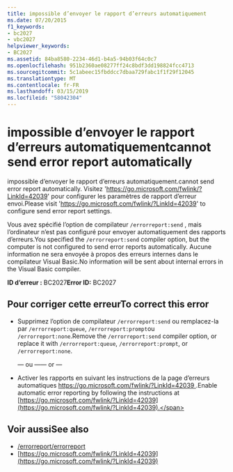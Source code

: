 ```yaml
---
title: impossible d’envoyer le rapport d’erreurs automatiquement
ms.date: 07/20/2015
f1_keywords:
- bc2027
- vbc2027
helpviewer_keywords:
- BC2027
ms.assetid: 84ba8580-2234-46d1-b4a5-94b03f64c0c7
ms.openlocfilehash: 951b2360ae08277ff24c8bdf3dd198824fcc4713
ms.sourcegitcommit: 5c1abeec15fbddcc7dbaa729fabc1f1f29f12045
ms.translationtype: MT
ms.contentlocale: fr-FR
ms.lasthandoff: 03/15/2019
ms.locfileid: "58042304"
---
```

# <a name="cannot-send-error-report-automatically"></a><span data-ttu-id="0d31b-102">impossible d’envoyer le rapport d’erreurs automatiquement</span><span class="sxs-lookup"><span data-stu-id="0d31b-102">cannot send error report automatically</span></span>
<span data-ttu-id="0d31b-103">impossible d’envoyer le rapport d’erreurs automatiquement.</span><span class="sxs-lookup"><span data-stu-id="0d31b-103">cannot send error report automatically.</span></span> <span data-ttu-id="0d31b-104">Visitez 'https://go.microsoft.com/fwlink/?LinkId=42039' pour configurer les paramètres de rapport d’erreur envoi.</span><span class="sxs-lookup"><span data-stu-id="0d31b-104">Please visit 'https://go.microsoft.com/fwlink/?LinkId=42039' to configure send error report settings.</span></span>  
  
 <span data-ttu-id="0d31b-105">Vous avez spécifié l’option de compilateur `/errorreport:send` , mais l’ordinateur n’est pas configuré pour envoyer automatiquement des rapports d’erreurs.</span><span class="sxs-lookup"><span data-stu-id="0d31b-105">You specified the `/errorreport:send` compiler option, but the computer is not configured to send error reports automatically.</span></span> <span data-ttu-id="0d31b-106">Aucune information ne sera envoyée à propos des erreurs internes dans le compilateur Visual Basic.</span><span class="sxs-lookup"><span data-stu-id="0d31b-106">No information will be sent about internal errors in the Visual Basic compiler.</span></span>  
  
 <span data-ttu-id="0d31b-107">**ID d’erreur :** BC2027</span><span class="sxs-lookup"><span data-stu-id="0d31b-107">**Error ID:** BC2027</span></span>  
  
## <a name="to-correct-this-error"></a><span data-ttu-id="0d31b-108">Pour corriger cette erreur</span><span class="sxs-lookup"><span data-stu-id="0d31b-108">To correct this error</span></span>  
  
-   <span data-ttu-id="0d31b-109">Supprimez l’option de compilateur `/errorreport:send` ou remplacez-la par `/errorreport:queue`, `/errorreport:prompt`ou `/errorreport:none`.</span><span class="sxs-lookup"><span data-stu-id="0d31b-109">Remove the `/errorreport:send` compiler option, or replace it with `/errorreport:queue`, `/errorreport:prompt`, or `/errorreport:none`.</span></span>  
  
     <span data-ttu-id="0d31b-110">— ou —</span><span class="sxs-lookup"><span data-stu-id="0d31b-110">— or —</span></span>  
  
-   <span data-ttu-id="0d31b-111">Activer les rapports en suivant les instructions de la page d’erreurs automatiques [ https://go.microsoft.com/fwlink/?LinkId=42039 ](https://go.microsoft.com/fwlink/?LinkId=42039).</span><span class="sxs-lookup"><span data-stu-id="0d31b-111">Enable automatic error reporting by following the instructions at [https://go.microsoft.com/fwlink/?LinkId=42039](https://go.microsoft.com/fwlink/?LinkId=42039).</span></span>  
  
## <a name="see-also"></a><span data-ttu-id="0d31b-112">Voir aussi</span><span class="sxs-lookup"><span data-stu-id="0d31b-112">See also</span></span>

- [<span data-ttu-id="0d31b-113">/errorreport</span><span class="sxs-lookup"><span data-stu-id="0d31b-113">/errorreport</span></span>](../../visual-basic/reference/command-line-compiler/errorreport.md)
- [https://go.microsoft.com/fwlink/?LinkId=42039](https://go.microsoft.com/fwlink/?LinkId=42039)
